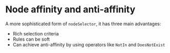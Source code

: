 # Node affinity and anti-affinity
A more sophisticated form of `nodeSelector`, it has three main advantages:
* Rich selection criteria
* Rules can be soft
* Can achieve anti-affinity by using operators like `NotIn` and `DoesNotExist`
